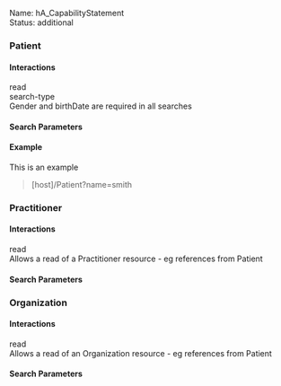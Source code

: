 Name: hA_CapabilityStatement  
Status: additional



<h3>Patient</h3>

<h4>Interactions</h4>

<div>read</div>
<div></div>
<div>search-type</div>
<div>Gender and birthDate are required in all searches</div>


<h4>Search Parameters</h4>




#### Example
This is an example

> [host]/Patient?name=smith

















<h3>Practitioner</h3>

<h4>Interactions</h4>

<div>read</div>
<div>Allows a read of a Practitioner resource - eg references from Patient</div>


<h4>Search Parameters</h4>





<h3>Organization</h3>

<h4>Interactions</h4>

<div>read</div>
<div>Allows a read of an Organization resource - eg references from Patient</div>


<h4>Search Parameters</h4>





